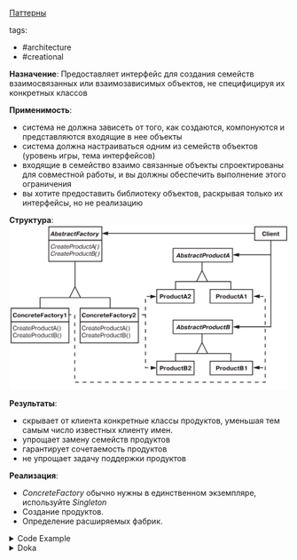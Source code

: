 [Паттерны](../../Patterns.md)

tags:

- #architecture
- #creational

**Назначение**: Предоставляет интерфейс для создания семейств взаимосвязанных или взаимозависимых объектов, не специфицируя их конкретных классов

**Применимость**:

- система не должна зависеть от того, как создаются, компонуются и представляются входящие в нее объекты
- система должна настраиваться одним из семейств объектов (уровень игры, тема интерфейсов)
- входящие в семейство взаимо связанные объекты спроектированы для совместной работы, и вы должны обеспечить выполнение этого ограничения
- вы хотите предоставить библиотеку объектов, раскрывая только их интерфейсы, но не реализацию

**Структура**:
![AbstractFactory](./AbstractFactory.png)

**Результаты**:

- скрывает от клиента конкретные классы продуктов, уменьшая тем самым число известных клиенту имен.
- упрощает замену семейств продуктов
- гарантирует сочетаемость продуктов
- не упрощает задачу поддержки продуктов

**Реализация**:

- _ConcreteFactory_ обычно нужны в единственном экземпляре, используйте _Singleton_
- Создание продуктов.
- Определение расширяемых фабрик.

<details>
 <summary>Code Example</summary>

```jsx
const mazeFactory = {
	makeMaze() {
		return new Maze();
	},
	makeWall() {
		return new Wall();
	},
	makeRoom(number) {
		return new Room(number);
	},
	makeDoor(room1, room2) {
		return new Door(room1, room2);
	},
};

const bombedMazeFactory = {
	...mazeFactory,
	makeWall() {
		return new BombedWall();
	},
	makeRoom(number) {
		return new RoomWithBomb(number);
	},
};

const enchantedMazeFactory = {
	...mazeFactory,
	makeRoom(number) {
		return new EnchantedRoom(number);
	},
	makeDoor(room1, room2) {
		return new DoorNeedingSpell(room1, room2);
	},
	spell: 'abracadabra',
};

const mazeGame = new MazeGame();

const bombedMaze = mazeGame.createMaze(bombedMazeFactory);
console.log(bombedMaze);

const enchantedMaze = mazeGame.createMaze(enchantedMazeFactory);
console.log(enchantedMaze);
```

</details>

<details>
 <summary>Doka</summary>

Абстрактная фабрика — это фабрика фабрик

**Абстрактная фабрика** не возвращает конкретный объект, вместо этого она **описывает тип объекта, который будет создан.**

```ts
class Violin implements Instrument {
	playNote(note) {
		console.log(`Играю ${note} на скрипке!`);
	}
}
class Cello implements Instrument {
	playNote(note) {
		console.log(`Играю ${note} на виолончели!`);
	}
}
interface Musician {
	play(piece: MusicPiece): void;
}
class Violinist implements Musician {
	private instrument: Instrument = new Violin();
	play = (piece) => piece.forEach((note) => this.instrument.playNote(note));
	// Играю A# на скрипке!
	// Играю C на скрипке!
}
class Cellist implements Musician {
	private instrument: Instrument = new Cello();
	play = (piece) => piece.forEach((note) => this.instrument.playNote(note));
	// Играю A# на виолончели!
	// Играю C на виолончели!
}
// Общий интерфейс:
interface ReservationFactory {
	reserveInstrument(): Instrument;
	notifyPlayer(): Musician;
}
// Реализации под разные инструменты:
class ViolinReservation implements ReservationFactory {
	reserveInstrument = () => new Violin();
	notifyPlayer = () => new Violinist();
}
class CelloReservation implements ReservationFactory {
	reserveInstrument = () => new Cello();
	notifyPlayer = () => new Cellist();
}
function reserve(reservation: ReservationFactory): void {
	reservation.notifyPlayer();
	reservation.reserveInstrument();
}
```

</details>
